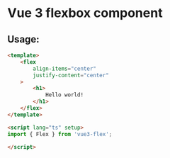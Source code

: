 # Vue 3 flexbox component

## Usage:
```html
<template>
    <flex
        align-items="center"
        justify-content="center"
    >
        <h1>
            Hello world!
        </h1>
    </flex>
</template>

<script lang="ts" setup>
import { Flex } from 'vue3-flex';

</script>
```

